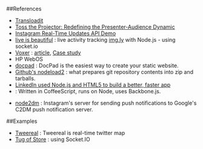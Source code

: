 ##References
- [Transloadit](http://transloadit.com/)
- [Toss the Projector: Redefining the Presenter-Audience Dynamic](http://go.donahueapp.com/presentations/view/tosstheprojector/points/1)
- [Instagram Real-Time Updates API Demo](http://demo.instagram.com/)
- [live is beautiful](http://node.9elements.com/) : live activity tracking [img.ly](http://img.ly/) with Node.js - using socket.io
- [Voxer](http://voxer.com/) : [article](http://www.theregister.co.uk/2011/03/01/the_rise_and_rise_of_node_dot_js/), [Case study](http://www.joyentcloud.com/documents/node/casestudy-voxer-20110406.pdf)
- HP WebOS
- [docpad](https://github.com/balupton/docpad) : DocPad is the easiest way to create your static website.
- [Github's nodeload2](https://github.com/blog/900-nodeload2-downloads-reloaded) : what prepares git repository contents into zip and tarballs.
- [LinkedIn used Node.js and HTML5 to build a better, faster app](http://venturebeat.com/2011/08/16/linkedin-node/)
- [](http://adamgent.com/post/10225284147/trello-from-fogcreek-using-nodejs) : Written in CoffeeScript, runs on Node, uses Backbone.js.
* [node2dm](https://github.com/Instagram/node2dm) : Instagram's server for sending push notifications to Google's C2DM push notification server.

##Examples
* [Tweereal](http://tweereal.com/) : Tweereal is real-time twitter map
* [Tug of Store](http://tugofstore.com/) : using Socket.IO